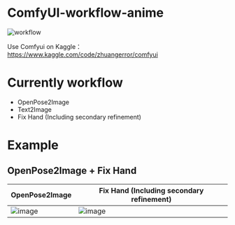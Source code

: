 # ComfyUI-workflow-anime

![workflow](https://i.imgur.com/xeVB9dn.png)

Use Comfyui on Kaggle：https://www.kaggle.com/code/zhuangerror/comfyui

# Currently workflow
* OpenPose2Image
* Text2Image
* Fix Hand (Including secondary refinement)

# Example
## OpenPose2Image + Fix Hand

|  OpenPose2Image   | Fix Hand (Including secondary refinement) |
|  ----  | ----  |
| ![image](https://i.imgur.com/UDM4108.png) | ![image](https://i.imgur.com/deqlaM4.png) |
